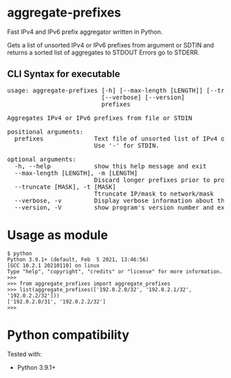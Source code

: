 # aggregate-prefixes
Fast IPv4 and IPv6 prefix aggregator written in Python.  

Gets a list of unsorted IPv4 or IPv6 prefixes from argument or SDTIN and returns a sorted list of aggregates to STDOUT
Errors go to STDERR.

## CLI Syntax for executable
<pre>
usage: aggregate-prefixes [-h] [--max-length [LENGTH]] [--truncate [MASK]]
                          [--verbose] [--version]
                          prefixes

Aggregates IPv4 or IPv6 prefixes from file or STDIN

positional arguments:
  prefixes              Text file of unsorted list of IPv4 or IPv6 prefixes.
                        Use '-' for STDIN.

optional arguments:
  -h, --help            show this help message and exit
  --max-length [LENGTH], -m [LENGTH]
                        Discard longer prefixes prior to processing
  --truncate [MASK], -t [MASK]
                        Ttruncate IP/mask to network/mask
  --verbose, -v         Display verbose information about the optimisations
  --version, -V         show program's version number and exit
</pre>

# Usage as module
```
$ python
Python 3.9.1+ (default, Feb  5 2021, 13:46:56) 
[GCC 10.2.1 20210110] on linux
Type "help", "copyright", "credits" or "license" for more information.
>>>
>>> from aggregate_prefixes import aggregate_prefixes
>>> list(aggregate_prefixes(['192.0.2.0/32', '192.0.2.1/32', '192.0.2.2/32']))
['192.0.2.0/31', '192.0.2.2/32']
>>> 
```

# Python compatibility
Tested with:
 - Python 3.9.1+
